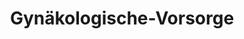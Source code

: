 ---
title: 'Gynäkologische-Vorsorge'
description: 'Vorsorge für Ihr Wohl'
pubDate: 'Jul 01 2000'
heroImage: '/gyn.png'
---